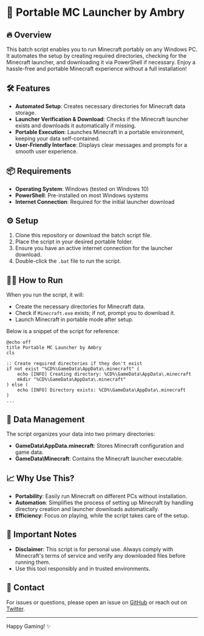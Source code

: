 # 🚀 Portable MC Launcher by Ambry

## 🔥 Overview

This batch script enables you to run Minecraft portably on any Windows PC. It automates the setup by creating required directories, checking for the Minecraft launcher, and downloading it via PowerShell if necessary. Enjoy a hassle-free and portable Minecraft experience without a full installation!

## 🛠 Features

- **Automated Setup**: Creates necessary directories for Minecraft data storage.
- **Launcher Verification & Download**: Checks if the Minecraft launcher exists and downloads it automatically if missing.
- **Portable Execution**: Launches Minecraft in a portable environment, keeping your data self-contained.
- **User-Friendly Interface**: Displays clear messages and prompts for a smooth user experience.

## 📦 Requirements

- **Operating System**: Windows (tested on Windows 10)
- **PowerShell**: Pre-installed on most Windows systems
- **Internet Connection**: Required for the initial launcher download

## ⚙️ Setup

1. Clone this repository or download the batch script file.
2. Place the script in your desired portable folder.
3. Ensure you have an active internet connection for the launcher download.
4. Double-click the `.bat` file to run the script.

## 🏃‍♂️ How to Run

When you run the script, it will:

- Create the necessary directories for Minecraft data.
- Check if `Minecraft.exe` exists; if not, prompt you to download it.
- Launch Minecraft in portable mode after setup.

Below is a snippet of the script for reference:

```batch
@echo off
title Portable MC Launcher by Ambry
cls

:: Create required directories if they don't exist
if not exist "%CD%\GameData\AppData\.minecraft" (
    echo [INFO] Creating directory: %CD%\GameData\AppData\.minecraft
    mkdir "%CD%\GameData\AppData\.minecraft"
) else (
    echo [INFO] Directory exists: %CD%\GameData\AppData\.minecraft
)
...
```

## 💾 Data Management

The script organizes your data into two primary directories:
- **GameData\AppData\.minecraft**: Stores Minecraft configuration and game data.
- **GameData\Minecraft**: Contains the Minecraft launcher executable.

## 📈 Why Use This?

- **Portability**: Easily run Minecraft on different PCs without installation.
- **Automation**: Simplifies the process of setting up Minecraft by handling directory creation and launcher downloads automatically.
- **Efficiency**: Focus on playing, while the script takes care of the setup.

## 🚨 Important Notes

- **Disclaimer**: This script is for personal use. Always comply with Minecraft's terms of service and verify any downloaded files before running them.
- Use this tool responsibly and in trusted environments.

## 📢 Contact

For issues or questions, please open an issue on [GitHub](https://github.com/ambry) or reach out on [Twitter](https://twitter.com/ambry).

---

Happy Gaming! ✨
